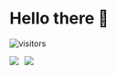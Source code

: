 # Hello there 👋
![visitors](https://visitor-badge.laobi.icu/badge?page_id=TonPC64)

<div style="display: flex; align-items: flex-start;">

<img style="margin-right: 10px" src="https://github-readme-stats.vercel.app/api/top-langs/?username=TonPC64&hide_langs_below=1">

<img src="https://github-readme-stats.vercel.app/api?username=TonPC64&show_icons=true">

</div>